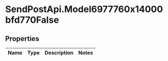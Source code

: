 # SendPostApi.Model6977760x14000bfd770False

## Properties
Name | Type | Description | Notes
------------ | ------------- | ------------- | -------------


